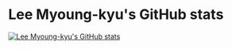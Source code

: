 # Lee Myoung-kyu's GitHub stats
[![Lee Myoung-kyu's GitHub stats](https://github-readme-stats.vercel.app/api?username=lmk&show_icons=true)](https://github-readme-stats.vercel.app/api?username=lmk&show_icons=true)

